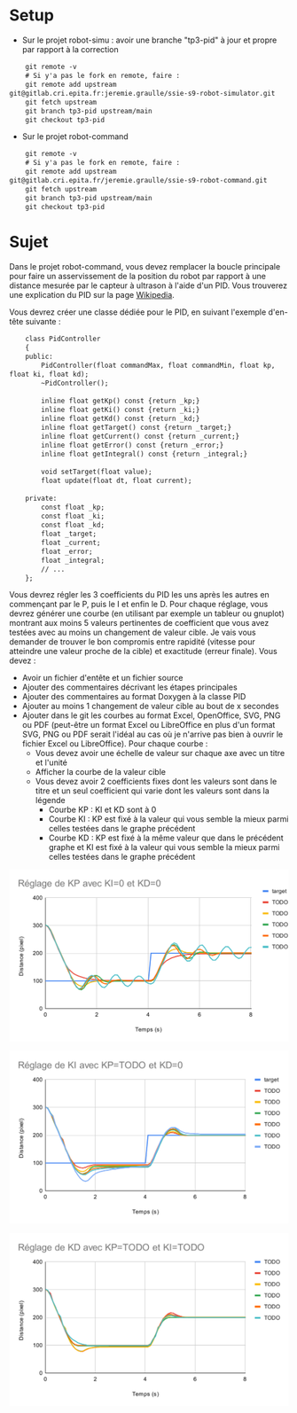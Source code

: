 Setup
=====

- Sur le projet robot-simu : avoir une branche "tp3-pid" à jour et propre par rapport à la correction
```
    git remote -v
    # Si y'a pas le fork en remote, faire :
    git remote add upstream git@gitlab.cri.epita.fr:jeremie.graulle/ssie-s9-robot-simulator.git
    git fetch upstream
    git branch tp3-pid upstream/main
    git checkout tp3-pid
```

- Sur le projet robot-command
```
    git remote -v
    # Si y'a pas le fork en remote, faire :
    git remote add upstream git@gitlab.cri.epita.fr/jeremie.graulle/ssie-s9-robot-command.git
    git fetch upstream
    git branch tp3-pid upstream/main
    git checkout tp3-pid
```

Sujet
=====

Dans le projet robot-command, vous devez remplacer la boucle principale pour faire un asservissement de la position du robot par rapport à une distance mesurée par le capteur à ultrason à l'aide d'un PID.
Vous trouverez une explication du PID sur la page [Wikipedia](https://en.wikipedia.org/wiki/Proportional%E2%80%93integral%E2%80%93derivative_controller).

Vous devrez créer une classe dédiée pour le PID, en suivant l'exemple d'en-tête suivante :
```
    class PidController
    {
    public:
        PidController(float commandMax, float commandMin, float kp, float ki, float kd);
        ~PidController();

        inline float getKp() const {return _kp;}
        inline float getKi() const {return _ki;}
        inline float getKd() const {return _kd;}
        inline float getTarget() const {return _target;}
        inline float getCurrent() const {return _current;}
        inline float getError() const {return _error;}
        inline float getIntegral() const {return _integral;}

        void setTarget(float value);
        float update(float dt, float current);

    private:
        const float _kp;
        const float _ki;
        const float _kd;
        float _target;
        float _current;
        float _error;
        float _integral;
        // ...
    };
```

Vous devrez régler les 3 coefficients du PID les uns après les autres en commençant par le P, puis le I et enfin le D. Pour chaque réglage, vous devrez générer une courbe (en utilisant par exemple un tableur ou gnuplot) montrant aux moins 5 valeurs pertinentes de coefficient que vous avez testées avec au moins un changement de valeur cible. Je vais vous demander de trouver le bon compromis entre rapidité (vitesse pour atteindre une valeur proche de la cible) et exactitude (erreur finale).
Vous devez :

- Avoir un fichier d'entête et un fichier source
- Ajouter des commentaires décrivant les étapes principales
- Ajouter des commentaires au format Doxygen à la classe PID
- Ajouter au moins 1 changement de valeur cible au bout de x secondes
- Ajouter dans le git les courbes au format Excel, OpenOffice, SVG, PNG ou PDF (peut-être un format Excel ou LibreOffice en plus d'un format SVG, PNG ou PDF serait l'idéal au cas où je n'arrive pas bien à ouvrir le fichier Excel ou LibreOffice). Pour chaque courbe :
    - Vous devez avoir une échelle de valeur sur chaque axe avec un titre et l'unité
    - Afficher la courbe de la valeur cible
    - Vous devez avoir 2 coefficients fixes dont les valeurs sont dans le titre et un seul coefficient qui varie dont les valeurs sont dans la légende
        - Courbe KP : KI et KD sont à 0
        - Courbe KI : KP est fixé à la valeur qui vous semble la mieux parmi celles testées dans le graphe précédent
        - Courbe KD : KP est fixé à la même valeur que dans le précédent graphe et KI est fixé à la valeur qui vous semble la mieux parmi celles testées dans le graphe précédent

![Exemple de réglage de la valeur P](tp3-pid/robot-simu-TP3-PID-KP.svg)

![Exemple de réglage de la valeur I](tp3-pid/robot-simu-TP3-PID-KI.svg)

![Exemple de réglage de la valeur D](tp3-pid/robot-simu-TP3-PID-KD.svg)

